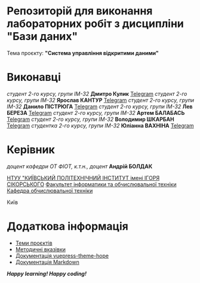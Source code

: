 
# Репозиторій для виконання лабораторних робіт з дисципліни "Бази даних"

Тема проєкту: **"Система управління відкритими даними"**

# Виконавці
*студент 2-го курсу, групи ІМ-32*<span padding-right:5em></span> **Дмитро Кулик** [Telegram](https://t.me/dimakulyk2005)
*студент 2-го курсу, групи ІМ-32*<span padding-right:5em></span> **Ярослав КАНТУР** [Telegram](https://t.me/yarokant)
*студент 2-го курсу, групи ІМ-32*<span padding-right:5em></span> **Данило ПІСТРЮГА** [Telegram](https://t.me/@lIl52lIl)
*студент 2-го курсу, групи ІМ-32*<span padding-right:5em></span> **Лев БЕРЕЗА** [Telegram](https://t.me/levbereza)
*студент 2-го курсу, групи ІМ-32*<span padding-right:5em></span> **Артем БАЛАБАСЬ** [Telegram](https://t.me/watashone)
*студент 2-го курсу, групи ІМ-32*<span padding-right:5em></span> **Володимир ШКАРБАН** [Telegram](https://t.me/Ederatone)
*студентка 2-го курсу, групи ІМ-32*<span padding-right:5em></span> **Юліанна ВАХНІНА** [Telegram](https://t.me/tvirna)

# Керівник
*доцент кафедри ОТ ФІОТ, к.т.н., доцент*<span padding-right:5em></span> **Андрій БОЛДАК** 

[НТУУ "КИЇВСЬКИЙ ПОЛІТЕХНІЧНИЙ ІНСТИТУТ імені ІГОРЯ СІКОРСЬКОГО](https://kpi.ua/)
[Факультет інформатики та обчислювальної техніки](https://fiot.kpi.ua/)
[Кафедра обчислювальної техніки](https://comsys.kpi.ua/)

Київ

# Додаткова інформація

- [Теми проєктів](./guidelines/themes.md)
- [Методичні вказівки](./guidelines/guidelines.md)
- [Документація vuepress-theme-hope](https://theme-hope.vuejs.press/)
- [Документація Markdown](https://theme-hope.vuejs.press/cookbook/markdown/)

***Happy learning! Happy coding!*** 
